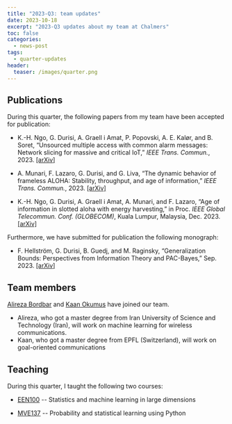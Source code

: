 ```yaml
---
title: "2023-Q3: team updates"
date: 2023-10-18
excerpt: "2023-Q3 updates about my team at Chalmers"
toc: false 
categories:
  - news-post 
tags:
  - quarter-updates
header:
  teaser: /images/quarter.png
---
```


<!-- Test -->



## Publications 
During this quarter, the following papers from my team have been accepted for
publication:

- K.-H. Ngo, G. Durisi, A. Graell i Amat, P. Popovski, A. E. Kalør, and B. Soret, “Unsourced multiple access with common alarm messages: Network slicing for massive and critical IoT,” _IEEE Trans. Commun._, 2023.  [[arXiv]](http://arxiv.org/abs/2302.11026)

- A. Munari, F. Lazaro, G. Durisi, and G. Liva, “The dynamic behavior of frameless ALOHA: Stability, throughput, and age of information,” _IEEE Trans. Commun._, 2023. [[arXiv]](http://arxiv.org/abs/2301.10078) 

- K.-H. Ngo, G. Durisi, A. Graell i Amat, A. Munari, and F. Lazaro, “Age of information in slotted aloha with energy harvesting,” in Proc. _IEEE Global Telecommun. Conf. (GLOBECOM)_, Kuala Lumpur, Malaysia, Dec. 2023. [[arXiv]](https://arxiv.org/abs/2310.00348) 

Furthermore, we have submitted for publication the following monograph:

- F. Hellström, G. Durisi, B. Guedj, and M. Raginsky, “Generalization Bounds: Perspectives from Information Theory and PAC-Bayes,” Sep. 2023. [[arXiv]](http://arxiv.org/abs/2309.04381)


## Team members 
  [Alireza Bordbar](https://www.chalmers.se/en/persons/bordbar/) and [Kaan Okumus](https://www.chalmers.se/en/persons/okumus/) have joined our team.
  - Alireza, who got a master degree from Iran University of Science and Technology (Iran), will work on machine learning for wireless communications.
  - Kaan, who got a master degree from EPFL (Switzerland), will work on goal-oriented communications

## Teaching 
During this quarter, I taught the following two courses:

- [EEN100](https://chalmers.instructure.com/courses/25319/assignments/syllabus) -- Statistics and machine learning in large dimensions  

- [MVE137](https://chalmers.instructure.com/courses/25368/assignments/syllabus) -- Probability and statistical learning using Python 
